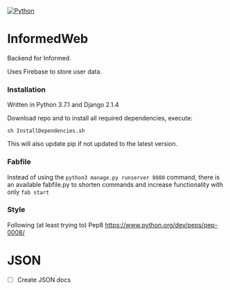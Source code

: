 [![Python](https://img.shields.io/pypi/pyversions/django.svg)](https://www.python.org/downloads/release/python-360/)

# InformedWeb

Backend for Informed.

Uses Firebase to store user data.

### Installation

Written in Python 3.7.1 and Django 2.1.4

Download repo and to install all required dependencies, execute:

`sh InstallDependencies.sh`

This will also update pip if not updated to the latest version.

### Fabfile

Instead of using the `python3 manage.py runserver 8080` command, there is
an available fabfile.py to shorten commands and increase functionality
with only `fab start`

### Style

Following (at least trying to) Pep8
https://www.python.org/dev/peps/pep-0008/

# JSON

- [ ] Create JSON docs
